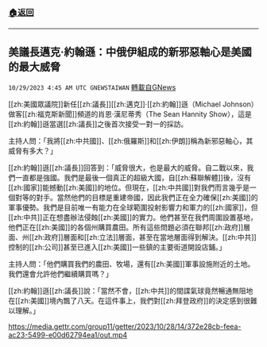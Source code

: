 ###  [:house:返回](README.md)
---


## 美議長邁克·約翰遜：中俄伊組成的新邪惡軸心是美國的最大威脅
`10/29/2023 4:45 AM UTC GNEWSTAIWAN` [轉載自GNews](https://gnews.org/articles/1894164)



[[zh:美國眾議院]]新任[[zh:議長]][[zh:邁克]]·[[zh:約翰]]遜（Michael Johnson）做客[[zh:福克斯新聞]]頻道的肖恩·漢尼蒂秀（The Sean Hannity Show），這是[[zh:約翰]]遜當選[[zh:議長]]之後首次接受一對一的採訪。  

主持人問：「我將[[zh:中共國]]、[[zh:俄羅斯]]和[[zh:伊朗]]稱為新邪惡軸心，其威脅有多大？」

  

[[zh:約翰]]遜[[zh:議長]]回答到：「威脅很大，也是最大的威脅。自二戰以來，我們一直都是強國。我們是最後一個真正的超級大國，自[[zh:蘇聯解體]]後，沒有[[zh:國家]]能撼動[[zh:美國]]的地位。但現在，[[zh:中共國]]對我們而言幾乎是一個對等的對手。當然他們的目標是重建帝國，因此我們正在全力確保[[zh:美國]]的軍事優勢。我們是目前唯一有能力在全球範圍投射影響力和軍力的[[zh:國家]]，但[[zh:中共]]正在想盡辦法侵蝕[[zh:美國]]的實力。他們甚至在我們周圍設置基地，他們正在[[zh:美國]]的各個州購買農田。所有這些問題必須在聯邦[[zh:政府]]層面、州[[zh:政府]]層面和[[zh:立法]]層面，甚至在當地層面得到解決。[[zh:中共]]控制的[[zh:公司]]甚至已進入[[zh:美國]]一些鎮的主要街道開設店鋪。」

  

主持人問：「他們購買我們的農田、牧場，還有[[zh:美國]]軍事設施附近的土地。我們還會允許他們繼續購買嗎？」

  

[[zh:約翰]]遜[[zh:議長]]說：「當然不會，[[zh:中共]]的間諜氣球竟然暢通無阻地在[[zh:美國]]境內飄了八天。在這件事上，我們對[[zh:拜登政府]]的決定感到很難以理解。」



https://media.gettr.com/group11/getter/2023/10/28/14/372e28cb-feea-ac23-5499-e00d62794ea1/out.mp4



